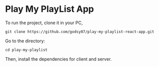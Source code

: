 # Play My PlayList App

To run the project, clone it in your PC,

```
git clone https://github.com/godsy07/play-my-playlist-react-app.git
```
Go to the directory:
```
cd play-my-playlist
```
Then, install the dependencies for client and server.

